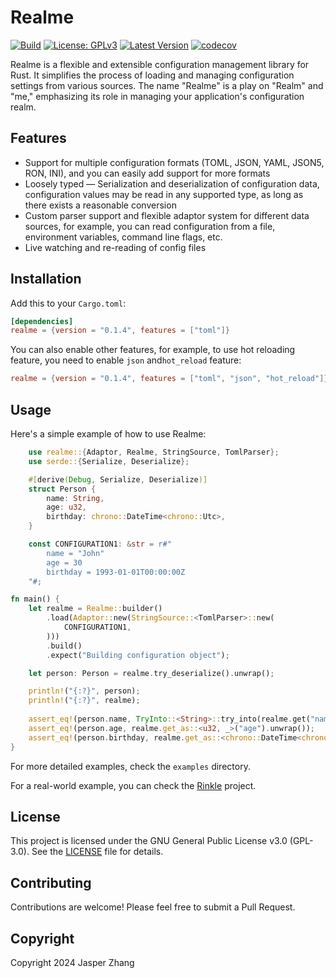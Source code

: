 # Realme

[![Build](https://github.com/VainJoker/realme/actions/workflows/integration.yml/badge.svg)](https://github.com/VainJoker/realme/actions/workflows/integration.yml) 
[![License: GPLv3](https://img.shields.io/badge/License-GPL-green.svg)](https://opensource.org/license/gpl-3-0) 
[![Latest Version](https://img.shields.io/crates/v/realme.svg)](https://crates.io/crates/realme) 
[![codecov](https://codecov.io/github/VainJoker/realme/graph/badge.svg?token=KF87R60IJ1)](https://codecov.io/github/VainJoker/realme)

Realme is a flexible and extensible configuration management library for Rust. It simplifies the process of loading and managing configuration settings from various sources. The name "Realme" is a play on "Realm" and "me," emphasizing its role in managing your application's configuration realm.

## Features

- Support for multiple configuration formats (TOML, JSON, YAML, JSON5, RON, INI), and you can easily add support for more formats
- Loosely typed — Serialization and deserialization of configuration data, configuration values may be read in any supported type, as long as there exists a reasonable conversion
- Custom parser support and flexible adaptor system for different data sources, for example, you can read configuration from a file, environment variables, command line flags, etc.
- Live watching and re-reading of config files

## Installation

Add this to your `Cargo.toml`:

```toml
[dependencies]
realme = {version = "0.1.4", features = ["toml"]}
```
You can also enable other features, for example, to use hot reloading feature, you need to enable `json` and`hot_reload` feature:

```toml
realme = {version = "0.1.4", features = ["toml", "json", "hot_reload"]}
```

## Usage

Here's a simple example of how to use Realme:

```rust
    use realme::{Adaptor, Realme, StringSource, TomlParser};
    use serde::{Serialize, Deserialize};

    #[derive(Debug, Serialize, Deserialize)]
    struct Person {
        name: String,
        age: u32,
        birthday: chrono::DateTime<chrono::Utc>,
    }

    const CONFIGURATION1: &str = r#"
        name = "John"
        age = 30
        birthday = 1993-01-01T00:00:00Z
    "#;

fn main() {
    let realme = Realme::builder()
        .load(Adaptor::new(StringSource::<TomlParser>::new(
            CONFIGURATION1,
        )))
        .build()
        .expect("Building configuration object");

    let person: Person = realme.try_deserialize().unwrap();

    println!("{:?}", person);
    println!("{:?}", realme);
    
    assert_eq!(person.name, TryInto::<String>::try_into(realme.get("name").unwrap()).unwrap());
    assert_eq!(person.age, realme.get_as::<u32, _>("age").unwrap());
    assert_eq!(person.birthday, realme.get_as::<chrono::DateTime<chrono::Utc>, _>("birthday").unwrap());
}
```

For more detailed examples, check the `examples` directory.

For a real-world example, you can check the [Rinkle](https://github.com/VainJoker/rinkle/blob/main/src/config.rs) project.

## License

This project is licensed under the GNU General Public License v3.0 (GPL-3.0). See the [LICENSE](LICENSE) file for details.

## Contributing

Contributions are welcome! Please feel free to submit a Pull Request.

## Copyright

Copyright 2024 Jasper Zhang